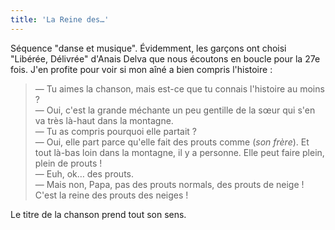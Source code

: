 ```yaml
---
title: 'La Reine des…'
---
```


Séquence "danse et musique". Évidemment, les garçons ont choisi "Libérée, Délivrée" d'Anais Delva que nous écoutons en boucle pour la 27e fois. J'en profite pour voir si mon aîné a bien compris l'histoire :

> — Tu aimes la chanson, mais est-ce que tu connais l'histoire au moins ?  
> — Oui, c'est la grande méchante un peu gentille de la sœur qui s'en va très là-haut dans la montagne.  
> — Tu as compris pourquoi elle partait ?  
> — Oui, elle part parce qu'elle fait des prouts comme (_son frère_). Et tout là-bas loin dans la montagne, il y a personne. Elle peut faire plein, plein de prouts !  
> — Euh, ok… des prouts.  
> — Mais non, Papa, pas des prouts normals, des prouts de neige ! C'est la reine des prouts des neiges !

Le titre de la chanson prend tout son sens.
